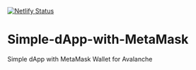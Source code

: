 [![Netlify Status](https://api.netlify.com/api/v1/badges/d963d089-91c1-4da6-a517-7113daa25fe4/deploy-status)](https://app.netlify.com/sites/poolwin/deploys)

# Simple-dApp-with-MetaMask
Simple dApp with MetaMask Wallet for Avalanche
